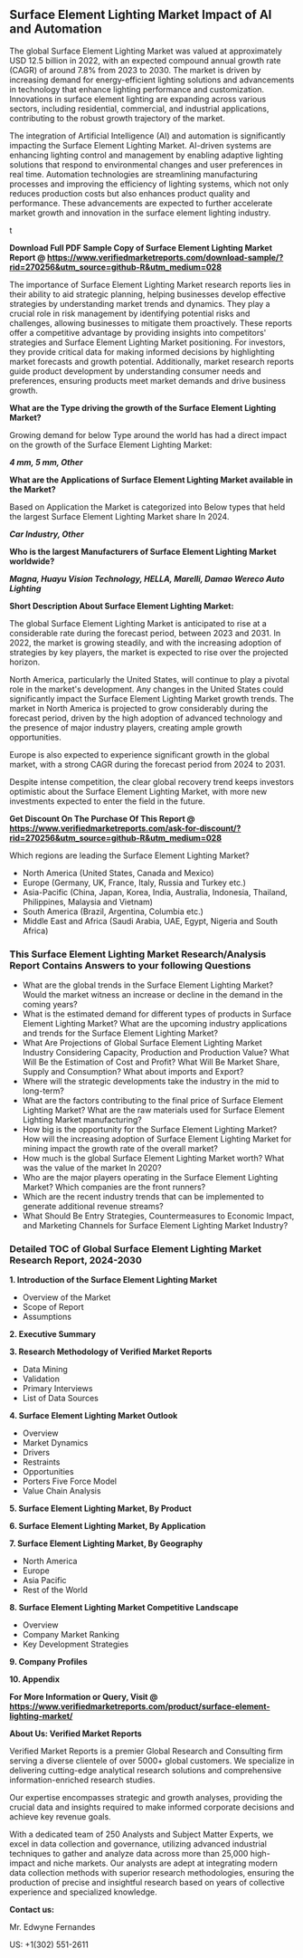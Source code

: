 <h2>Surface Element Lighting Market Impact of AI and Automation</h2><p>The global Surface Element Lighting Market was valued at approximately USD 12.5 billion in 2022, with an expected compound annual growth rate (CAGR) of around 7.8% from 2023 to 2030. The market is driven by increasing demand for energy-efficient lighting solutions and advancements in technology that enhance lighting performance and customization. Innovations in surface element lighting are expanding across various sectors, including residential, commercial, and industrial applications, contributing to the robust growth trajectory of the market.</p><p>The integration of Artificial Intelligence (AI) and automation is significantly impacting the Surface Element Lighting Market. AI-driven systems are enhancing lighting control and management by enabling adaptive lighting solutions that respond to environmental changes and user preferences in real time. Automation technologies are streamlining manufacturing processes and improving the efficiency of lighting systems, which not only reduces production costs but also enhances product quality and performance. These advancements are expected to further accelerate market growth and innovation in the surface element lighting industry.</p>t</p><p id="" class=""><strong>Download Full PDF Sample Copy of Surface Element Lighting Market Report @ <a href="https://www.verifiedmarketreports.com/download-sample/?rid=270256&utm_source=github-R&utm_medium=028" target="_blank">https://www.verifiedmarketreports.com/download-sample/?rid=270256&utm_source=github-R&utm_medium=028</a></strong></p><p>The importance of&nbsp;Surface Element Lighting Market research reports lies in their ability to aid strategic planning, helping businesses develop effective strategies by understanding market trends and dynamics. They play a crucial role in risk management by identifying potential risks and challenges, allowing businesses to mitigate them proactively. These reports offer a competitive advantage by providing insights into competitors' strategies and Surface Element Lighting Market positioning. For investors, they provide critical data for making informed decisions by highlighting market forecasts and growth potential. Additionally, market research reports guide product development by understanding consumer needs and preferences, ensuring products meet market demands and drive business growth.</p><p><strong>What are the&nbsp;Type driving the growth of the Surface Element Lighting Market?</strong></p><p id="" class="">Growing demand for below Type around the world has had a direct impact on the growth of the Surface Element Lighting Market:</p><em><strong>4 mm, 5 mm, Other</strong></em></p><strong>What are the&nbsp;Applications&nbsp;of Surface Element Lighting Market available in the Market?</strong></p><p id="" class="">Based on Application the Market is categorized into Below types that held the largest Surface Element Lighting Market share In 2024.</p><em><strong>Car Industry, Other</strong></em></p><strong>Who is the largest Manufacturers of Surface Element Lighting Market worldwide?</strong></p><p><em><strong>Magna, Huayu Vision Technology, HELLA, Marelli, Damao Wereco Auto Lighting</strong></em></p><p id="" class=""><strong>Short Description About Surface Element Lighting Market:</strong></p><p>The global Surface Element Lighting Market is anticipated to rise at a considerable rate during the forecast period, between 2023 and 2031. In 2022, the market is growing steadily, and with the increasing adoption of strategies by key players, the market is expected to rise over the projected horizon.</p><p>North America, particularly the United States, will continue to play a pivotal role in the market's development. Any changes in the United States could significantly impact the Surface Element Lighting Market growth trends. The market in North America is projected to grow considerably during the forecast period, driven by the high adoption of advanced technology and the presence of major industry players, creating ample growth opportunities.</p><p>Europe is also expected to experience significant growth in the global market, with a strong CAGR during the forecast period from 2024 to 2031.</p><p>Despite intense competition, the clear global recovery trend keeps investors optimistic about the Surface Element Lighting Market, with more new investments expected to enter the field in the future.</p><p id="" class=""><strong>Get Discount On The Purchase Of This Report @ <a href="https://www.verifiedmarketreports.com/ask-for-discount/?rid=270256&utm_source=github-R&utm_medium=028" target="_blank">https://www.verifiedmarketreports.com/ask-for-discount/?rid=270256&utm_source=github-R&utm_medium=028</a></strong></p>Which regions are leading the Surface Element Lighting Market?</p><ul><li>North America (United States, Canada and Mexico)</li><li>Europe (Germany, UK, France, Italy, Russia and Turkey etc.)</li><li>Asia-Pacific (China, Japan, Korea, India, Australia, Indonesia, Thailand, Philippines, Malaysia and Vietnam)</li><li>South America (Brazil, Argentina, Columbia etc.)</li><li>Middle East and Africa (Saudi Arabia, UAE, Egypt, Nigeria and South Africa)</li></ul><h3 id="" class="">This Surface Element Lighting Market Research/Analysis Report Contains Answers to your following Questions</h3><ul><li>What are the global trends in the Surface Element Lighting Market? Would the market witness an increase or decline in the demand in the coming years?</li><li>What is the estimated demand for different types of products in Surface Element Lighting Market? What are the upcoming industry applications and trends for the Surface Element Lighting Market?</li><li>What Are Projections of Global Surface Element Lighting Market Industry Considering Capacity, Production and Production Value? What Will Be the Estimation of Cost and Profit? What Will Be Market Share, Supply and Consumption? What about imports and Export?</li><li>Where will the strategic developments take the industry in the mid to long-term?</li><li>What are the factors contributing to the final price of Surface Element Lighting Market? What are the raw materials used for Surface Element Lighting Market manufacturing?</li><li>How big is the opportunity for the Surface Element Lighting Market? How will the increasing adoption of Surface Element Lighting Market for mining impact the growth rate of the overall market?</li><li>How much is the global Surface Element Lighting Market worth? What was the value of the market In 2020?</li><li>Who are the major players operating in the Surface Element Lighting Market? Which companies are the front runners?</li><li>Which are the recent industry trends that can be implemented to generate additional revenue streams?</li><li>What Should Be Entry Strategies, Countermeasures to Economic Impact, and Marketing Channels for Surface Element Lighting Market Industry?</li></ul><h3 id="" class="">Detailed TOC of Global Surface Element Lighting Market Research Report, 2024-2030</h3><p id="" class=""><strong>1. Introduction of the Surface Element Lighting Market</strong></p><ul><li>Overview of the Market</li><li>Scope of Report</li><li>Assumptions</li></ul><p id="" class=""><strong>2. Executive Summary</strong></p><p id="" class=""><strong>3. Research Methodology of Verified Market Reports</strong></p><ul><li>Data Mining</li><li>Validation</li><li>Primary Interviews</li><li>List of Data Sources</li></ul><p id="" class=""><strong>4. Surface Element Lighting Market Outlook</strong></p><ul><li>Overview</li><li>Market Dynamics</li><li>Drivers</li><li>Restraints</li><li>Opportunities</li><li>Porters Five Force Model</li><li>Value Chain Analysis</li></ul><p id="" class=""><strong>5. Surface Element Lighting Market, By Product</strong></p><p id="" class=""><strong>6. Surface Element Lighting Market, By Application</strong></p><p id="" class=""><strong>7. Surface Element Lighting Market, By Geography</strong></p><ul><li>North America</li><li>Europe</li><li>Asia Pacific</li><li>Rest of the World</li></ul><p id="" class=""><strong>8. Surface Element Lighting Market Competitive Landscape</strong></p><ul><li>Overview</li><li>Company Market Ranking</li><li>Key Development Strategies</li></ul><p id="" class=""><strong>9. Company Profiles</strong></p><p id="" class=""><strong>10. Appendix</strong></p><p id="" class=""><strong>For More Information or Query, Visit @ <a href="https://www.verifiedmarketreports.com/product/surface-element-lighting-market/" target="_blank">https://www.verifiedmarketreports.com/product/surface-element-lighting-market/</a></strong></p><p id="" class=""><strong>About Us: Verified Market Reports</strong></p><p id="" class="">Verified Market Reports is a premier Global Research and Consulting firm serving a diverse clientele of over 5000+ global customers. We specialize in delivering cutting-edge analytical research solutions and comprehensive information-enriched research studies.</p><p id="" class="">Our expertise encompasses strategic and growth analyses, providing the crucial data and insights required to make informed corporate decisions and achieve key revenue goals.</p><p id="" class="">With a dedicated team of 250 Analysts and Subject Matter Experts, we excel in data collection and governance, utilizing advanced industrial techniques to gather and analyze data across more than 25,000 high-impact and niche markets. Our analysts are adept at integrating modern data collection methods with superior research methodologies, ensuring the production of precise and insightful research based on years of collective experience and specialized knowledge.</p><p id="" class=""><strong>Contact us:</strong></p><p id="" class="">Mr. Edwyne Fernandes</p><p id="" class="">US: +1(302) 551-2611</p>